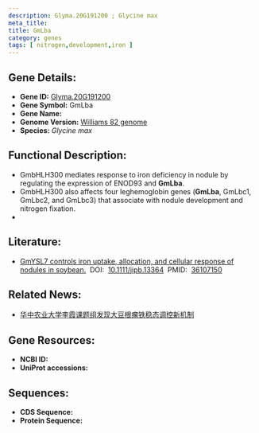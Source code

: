 ```yaml
---
description: Glyma.20G191200 ; Glycine max
meta_title:
title: GmLba
category: genes
tags: [ nitrogen,development,iron ]
---
```


## Gene Details:
- **Gene ID:**	[Glyma.20G191200](https://www.maizegdb.org/gene_center/gene/Glyma.20G191200)
- **Gene Symbol:** GmLba
- **Gene Name:** 
- **Genome Version:** [Williams 82 genome]()
- **Species:** *Glycine max*

## Functional Description:
   - GmbHLH300 mediates response to iron deficiency in nodule by regulating the expression of ENOD93 and **GmLba**.
   - GmbHLH300 also affects four leghemoglobin genes (**GmLba**, GmLbc1, GmLbc2, and GmLbc3) that associate with nodule development and nitrogen fixation.
   - 

## Literature:
   - [GmYSL7 controls iron uptake, allocation, and cellular response of nodules in soybean.]( https://onlinelibrary.wiley.com/doi/10.1111/jipb.13364)&nbsp;&nbsp;DOI:&nbsp;&nbsp;[10.1111/jipb.13364](https://onlinelibrary.wiley.com/doi/10.1111/jipb.13364)&nbsp;&nbsp;PMID:&nbsp;&nbsp;[36107150](https://pubmed.ncbi.nlm.nih.gov/36107150/)

## Related News:
   - [华中农业大学李霞课题组发现大豆根瘤铁稳态调控新机制](https://mp.weixin.qq.com/s?__biz=MzIyOTY2NDYyNQ==&mid=2247553922&idx=3&sn=831cb3b554c508b91b621ad47270cfa1&chksm=e8bd619cdfcae88a8217eca52312abae3e7f0b5aea5082bb60741ccf43e8813e55aab0430388&scene=27#wechat_redirect)

## Gene Resources:
- **NCBI ID:** [](https://www.ncbi.nlm.nih.gov/gene/?term=)
- **UniProt accessions:** [](https://www.uniprot.org/uniprotkb//entry)

## Sequences:
- **CDS Sequence:**
- **Protein Sequence:**
